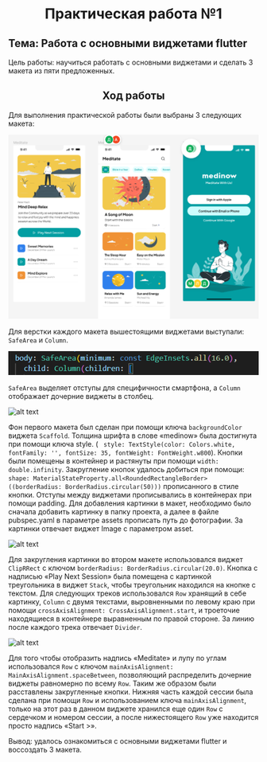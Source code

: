 <h1 align="center">Практическая работа №1</h1>

## Тема: Работа с основными виджетами flutter

Цель работы: научиться работать с основными виджетами и сделать 3 макета из пяти предложенных.

<h2 align="center">Ход работы</h2>
Для выполнения практической работы были выбраны 3 следующих макета:

![alt text](assets/images/AllMakets.png)

Для верстки каждого макета вышестоящими виджетами выступали: ```SafeArea``` и ```Column```.

![alt text](assets/images/SafeAreaColumn.png)

```SafeArea``` выделяет отступы для специфичности смартфона, а ```Column``` отображает дочерние виджеты в столбец.

![alt text](assets/images/FirstMaket.png)

Фон первого макета был сделан при помощи ключа ```backgroundColor``` виджета ```Scaffold```. Толщина шрифта в слове «medinow» была достигнута при помощи ключа style. ( ``` style: TextStyle(color: Colors.white, fontFamily: '', fontSize: 35, fontWeight: FontWeight.w800```). Кнопки были помещены в контейнер и растянуты при помощи ```width: double.infinity```. Закругление кнопок удалось добиться при помощи:
 ```shape: MaterialStateProperty.all<RoundedRectangleBorder>((borderRadius: BorderRadius.circular(50)))``` прописанного в стиле кнопки. Отступы между виджетами прописывались в контейнерах при помощи padding. Для добавления картинки в макет, необходимо было сначала добавить картинку в папку проекта, а далее в файле pubspec.yaml в параметре assets прописать путь до фотографии. За картинки отвечает виджет Image с параметром asset.

 ![alt text](assets/images/SecondMaket.png)

Для закругления картинки во втором макете использовался виджет ```ClipRRect``` с ключом ```borderRadius: BorderRadius.circular(20.0)```. Кнопка с надписью «Play Next Session» была помещена с картинкой треугольника в виджет ```Stack```, чтобы треугольник находился на кнопке с текстом. Для следующих треков использовался ```Row``` хранящий в себе картинку, ```Column``` с двумя текстами, выровненными по левому краю при помощи ```crossAxisAlignment: CrossAxisAlignment.start```, и троеточие находящиеся в контейнере выравненным по правой стороне. За линию после каждого трека отвечает ```Divider```.

 ![alt text](assets/images/ThirdMaket.png)

 Для того чтобы отобразить надпись «Meditate» и лупу по углам использовался ```Row``` с ключом
 ```mainAxisAlignment: MainAxisAlignment.spaceBetween```, позволяющий распределить дочерние виджеты равномерно по всему ```Row```. Таким же образом были расставлены закругленные кнопки. Нижняя часть каждой сессии была сделана при помощи ```Row``` и использованием ключа ```mainAxisAlignment```, только на этот раз в данном виджете хранился еще один ```Row``` с сердечком и номером сессии, а после нижестоящего ```Row``` уже находится просто надпись «Start >».

Вывод: удалось ознакомиться с основными виджетами flutter и воссоздать 3 макета.
